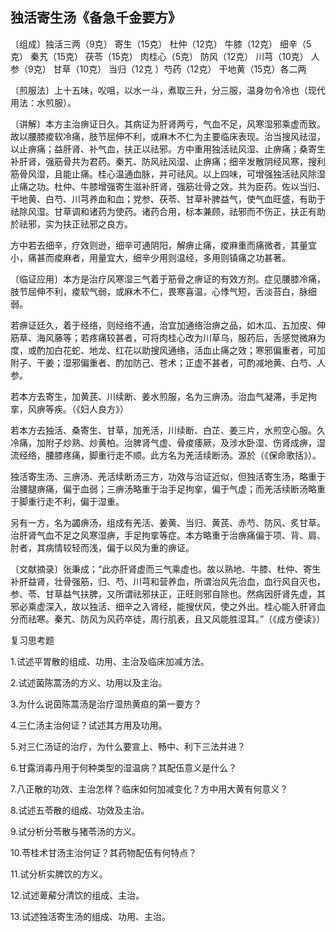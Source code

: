 ## 独活寄生汤《备急千金要方》

〔组成〕独活三两（9克） 寄生（15克） 杜仲（12克） 牛膝（12克） 细辛（5克） 秦艽（15克） 茯苓（15克） 肉桂心（5克） 防风（12克） 川芎（10克） 人参（9克） 甘草（10克） 当归（12克 ）芍药（12克） 干地黄（15克）各二两

〔煎服法〕上十五味，㕮咀，以水一斗，煮取三升，分三服，温身勿令冷也（现代用法：水煎服）。

〔讲解〕本方主治痹证日久。其病证为肝肾两亏，气血不足，风寒湿邪乘虚而致。故以腰膝痠软冷痛，肢节屈伸不利，或麻木不仁为主要临床表现。治当搜风祛湿，以止痹痛；益肝肾、补气血，扶正以祛邪。方中重用独活祛风湿、止痹痛；桑寄生补肝肾，强筋骨共为君药。秦艽、防风祛风湿、止痹痛；细辛发散阴经风寒，搜利筋骨风湿，且能止痛。桂心温通血脉，并可祛风。以上四味，可增强独活祛风除湿止痛之功。杜仲、牛膝增强寄生滋补肝肾，强筋壮骨之效。共为臣药。佐以当归、干地黄、白芍、川芎养血和血；党参、茯苓、甘草补脾益气，使气血旺盛，有助于祛除风湿。甘草调和诸药为使药。诸药合用，标本兼顾，祛邪而不伤正，扶正有助於祛邪，实为扶正祛邪之良方。

方中若去细辛，疗效则逊，细辛可通阴阳，解痹止痛，痠麻重而痛微者，其量宜小，痛甚而痠麻者，用量宜大，细辛少用则温经，多用则镇痛之功甚著。

〔临证应用〕本方是治疗风寒湿三气着于筋骨之痹证的有效方剂。症见腰膝冷痛，肢节屈伸不利，痠软气弱，或麻木不仁，畏寒喜温，心悸气短，舌淡苔白，脉细弱。

若痹证廷久，着于经络，则经络不通，治宜加通络治痹之品，如木瓜、五加皮、伸筋草、海风藤等；若疼痛较甚者，可将肉桂心改为川草乌，服药后，舌感觉微麻为度，或酌加白花蛇、地龙、红花以助搜风通络，活血止痛之效；寒邪偏重者，可加附子、干姜；湿邪偏重者、酌加防己、苍术；正虚不甚者，可酌减地黄、白芍、人参。

若本方去寄生，加黄芪、川续断、姜水煎服，名为三痹汤。治血气凝滞，手足拘挛，风痹等疾。（《妇人良方》）

若本方去独活、桑寄生、甘草，加羌活，川续断、白芷、姜三片，水煎空心服。久冷痛，加附子炒熟、炒黄柏。治脾肾气虚、骨痠痿厥，及涉水卧湿、伤肾成痹，湿流经络，腰膝疼痛，脚重行走不顺。此方名为羌活续断汤。源於（《保命歌括》）。

独活寄生汤、三痹汤、羌活续断汤三方，功效与治证近似，但独活寄生汤，略重于治腰腿痹痛，偏于血弱；三痹汤略重于治手足拘挛，偏于气虚；而羌活续断汤略重于脚重行走不利，偏于湿重。

另有一方，名为蠲痹汤，组成有羌活、姜黄、当归、黄芪、赤芍、防风、炙甘草。治肝肾气血不足之风寒湿痹，手足拘挛等症。本方略重于治痹痛偏于项、背、肩、肘者，其病情较轻而浅，偏于以风为重的痹证。

〔文献摘录〕张秉成；“此亦肝肾虚而三气乘虚也。故以熟地、牛膝、杜仲、寄生补肝益肾，壮骨强筋，归、芍、川芎和营养血，所谓治风先治血，血行风自灭也，参、苓、甘草益气扶脾，又所谓祛邪扶正，正旺则邪自除也。然病因肝肾先虚，其邪必乘虚深入，故以独活、细辛之入肾经，能搜伏风，使之外出。桂心能入肝肾血分而祛寒。秦艽、防风为风药卒徒，周行肌表，且又风能胜湿耳。”（《成方便读》）

复习思考题

1.试述平胃散的组成、功用、主治及临床加减方法。

2.试述菌陈蒿汤的方义、功用以及主治。

3.为什么说茵陈蒿汤是治疗湿热黄疸的第一要方？

4.三仁汤主治何证？试述其方用及功用。

5.对三仁汤证的治疗，为什么要宣上、畅中、利下三法并进？

6.甘露消毒丹用于何种类型的湿温病？其配伍意义是什么？

7.八正散的功效、主治怎样？临床如何加减变化？方中用大黄有何意义？

8.试述五苓散的组成、功效及主治。

9.试分析分苓散与猪苓汤的方义。

10.苓桂术甘汤主治何证？其药物配伍有何特点？

11.试分析实脾饮的方义。

12.试述萆薢分清饮的组成、主治。

13.试述独活寄生汤的组成、功用、主治。
